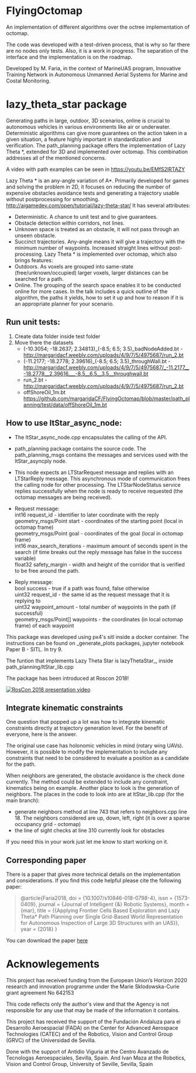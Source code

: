 # FlyingOctomap
An implementation of different algorithms over the octree implementation of octomap.

The code was developed with a test-driven process, that is why so far there are no nodes only tests.
Also, it is a work in progress. The separation of the interface and the implementation is on the roadmap.

Developed by M. Faria, in the context of MarineUAS program, Innovative Training Network in Autonomous Unmanned Aerial Systems for Marine and Costal Monitoring.

# lazy_theta_star package
Generating paths in large, outdoor, 3D scenarios, online is crucial to autonomous vehicles in various environments like air or underwater. Deterministic algorithms can give more guarantees on the action taken in a given situation, a feature highly important in standardization and verification.
The path_planning package offers the implementation of Lazy Theta \*, extended for 3D and implemented over octomap. This combination addresses all of the mentioned concerns.

A video with path examples can be seen in https://youtu.be/EMfS2lRTAZY

Lazy Theta * is an any-angle variation of A*. Primarily developed for games and solving the problem in 2D, it focuses on reducing the number of expensive obstacles avoidance tests and generating a trajectory usable without postprocessing for smoothing. http://aigamedev.com/open/tutorial/lazy-theta-star/
It has several attributes:
- Deterministic. A chance to unit test and to give guarantees.
- Obstacle detection within corridors, not lines. 
- Unknown space is treated as an obstacle, it will not pass through an unseen obstacle.
- Succinct trajectories. Any-angle means it will give a trajectory with the minimum number of waypoints.  Increased straight lines without post-processing.
Lazy Theta * is implemented over octomap, which also brings features:
- Outdoors. As voxels are grouped into same-state (free/unknown/occupied) larger voxels, larger distances can be searched for a path.
- Online. The grouping of the search space enables it to be conducted online for more cases.
In the talk includes a quick outline of the algorithm, the paths it yields, how to set it up and how to reason if it is an appropriate planner for your scenario.

## Run unit tests:
1. Create data folder inside test folder
2. Move there the datasets
	- (-10.3054; -18.2637; 2.34813)_(-8.5; 6.5; 3.5)_badNodeAdded.bt - http://margaridacf.weebly.com/uploads/4/9/7/5/4975687/run_2.bt
	- (-11.2177; -18.2778; 2.39616)_(-8.5; 6.5; 3.5)_throughWall.bt - http://margaridacf.weebly.com/uploads/4/9/7/5/4975687/_-11.2177__-18.2778__2.39616___-8.5__6.5__3.5__throughwall.bt
	- run_2.bt - http://margaridacf.weebly.com/uploads/4/9/7/5/4975687/run_2.bt
	- offShoreOil_1m.bt https://github.com/margaridaCF/FlyingOctomap/blob/master/path_planning/test/data/offShoreOil_1m.bt

## How to use ltStar_async_node:

- The ltStar_async_node.cpp encapsulates the calling of the API.
- path_planning package contains the source code. The path_planning_msgs contains the messages and services used with the ltStar_asyncply node.
- This node expects an LTStarRequest message and replies with an LTStarReply message. This asynchronous mode of communication frees the calling node for other processing. The LTStarNodeStatus service replies successfully when the node is ready to receive requested (the octomap messages are being received).
- Request message:       
int16 request_id - identifier to later coordinate with the reply       
geometry_msgs/Point start - coordinates of the starting point (local in octomap frame)       
geometry_msgs/Point goal - coordinates of the goal (local in octomap frame)       
int16 max_search_iterations - maximum amount of seconds spent in the search (if time breaks out the reply message has false in the success variable)       
float32 safety_margin - width and height of the corridor that is verified to be free around the path.      

- Reply message:       
bool success - true if a path was found, false otherwise      
uint32 request_id - the same id as the request message that it is replying to       
uint32 waypoint_amount - total number of waypoints in the path (if successful)       
geometry_msgs/Point[] waypoints - the coordinates (in local octomap frame) of each waypoint      

This package was developed using px4's sitl inside a docker container. The instructions can be found on _generate_plots packages, jupyter notebook Paper B - SITL. In try 9.

The funtion that implements Lazy Theta Star is lazyThetaStar_, inside path_planning/ltStar_lib.cpp

The package has been introduced at Roscon 2018! 

[![RosCon 2018 presentation video](https://img.youtube.com/vi/UbR8OUqfwe0/0.jpg)](https://www.youtube.com/watch?v=UbR8OUqfwe0)

## Integrate kinematic constraints

One question that popped up a lot was how to integrate kinematic constraints directly at trajectory generation level. For the benefit of everyone, here is the answer.

The original use case has holonomic vehicles in mind (rotary wing UAVs). However, it is possible to modify the implementation to include any constraints that need to be considered to evaluate a position as a candidate for the path.

When neighbors are generated, the obstacle avoidance is the check done currently. The method could be extended to include any constraint,  kinematics being on example. Another place to look is the generation of neighbors.
The places in the code to look into are at ltStar_lib.cpp (for the main branch): 
- generate neighbors method at line 743 that refers to neighbors.cpp line 18. The neighbors considered are up, down, left, right (it is over a sparse occupancy grid - octomap) 
- the line of sight checks at line 310 currently look for obstacles

If you need this in your work just let me know to start working on it.

## Corresponding paper

There is a paper that gives more technical details on the implementation and considerations. If you find this code helpful please cite the following paper:
> @article{Faria2018,
> doi = {10.1007/s10846-018-0798-4},
> issn = {1573-0409},
> journal = {Journal of Intelligent {\&} Robotic Systems},
> month = {mar},
> title = {{Applying Frontier Cells Based Exploration and Lazy Theta* Path Planning over Single Grid-Based World Representation for Autonomous Inspection of Large 3D Structures with an UAS}},
> year = {2018}
> }

You can download the paper [here]( https://www.researchgate.net/publication/323994301_Applying_Frontier_Cells_Based_Exploration_and_Lazy_Theta_Path_Planning_over_Single_Grid-Based_World_Representation_for_Autonomous_Inspection_of_Large_3D_Structures_with_an_UAS)



# Acknowlegements

This project has received funding from the European Union’s Horizon 2020 research and innovation programme under the Marie Sklodowska-Curie grant agreement No 642153

This code reflects only the author's view and that the Agency is not responsible for any use that may be made of the information it contains.

This project has received the support of the Fundación Andaluza para el Desarrollo Aeroespacial (FADA) on the Center for Advanced Aerospace Technologies (CATEC) and of the Robotics, Vision and Control Group (GRVC) of the Universidad de Sevilla.

Done with the support of Antidio Viguria at the Centro Avanzado de Tecnologas Aeroespaciales, Sevilla, Spain. And Ivan Maza at the Robotics, Vision and Control Group, University of Seville, Sevilla, Spain
